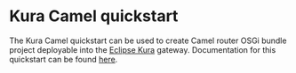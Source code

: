 # Kura Camel quickstart


The Kura Camel quickstart can be used to create Camel router OSGi bundle project deployable into the 
[Eclipse Kura](https://www.eclipse.org/kura) gateway.
Documentation for this quickstart
can be found [here](https://github.com/rhiot/rhiot/blob/master/docs/readme.md#kura-camel-quickstart).